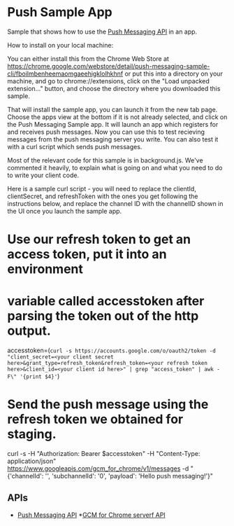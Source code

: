 # Push Sample App

Sample that shows how to use the [Push Messaging
API](http://developer.chrome.com/trunk/apps/pushMessaging.html) in an app.

How to install on your local machine:

You can either install this from the Chrome Web Store at https://chrome.google.com/webstore/detail/push-messaging-sample-cli/fboilmbenheemaomgaeehigklolhkhnf
or put this into a directory on your machine, and go to chrome://extensions,
click on the "Load unpacked extension..." button, and choose the directory where
you downloaded this sample.

That will install the sample app, you can launch it from the new tab page.
Choose the apps view at the bottom if it is not already selected, and click on
the Push Messaging Sample app.  It will launch an app which registers for and
receives push messages.  Now you can use this to test recieving messages from
the push messaging server you write.  You can also test it with a curl script
which sends push messages.

Most of the relevant code for this sample is in background.js.  We've commented
it heavily, to explain what is going on and what you need to do to write your
client code.

Here is a sample curl script - you will need to replace the clientId,
clientSecret, and refreshToken with the ones you get following the instructions
below, and replace the channel ID with the channelID shown in the UI once you
launch the sample app.

# Use our refresh token to get an access token, put it into an environment
# variable called accesstoken after parsing the token out of the http output.
accesstoken=(`curl -s https://accounts.google.com/o/oauth2/token -d "client_secret=<your client secret here>&grant_type=refresh_token&refresh_token=<your refresh token here>&client_id=<your client id here>" | grep "access_token" | awk -F\" '{print $4}'`)

# Send the push message using the refresh token we obtained for staging.
curl -s -H "Authorization: Bearer $accesstoken" -H "Content-Type: application/json" https://www.googleapis.com/gcm_for_chrome/v1/messages -d "{'channelId': '<insert channel id here>', 'subchannelId': '0', 'payload': 'Hello push messaging!'}"

## APIs

* [Push Messaging API](http://developer.chrome.com/trunk/apps/pushMessaging.html)
*[GCM for Chrome serverf API](http://developer.chrome.com/trunk/apps/cloudMessaging.html)